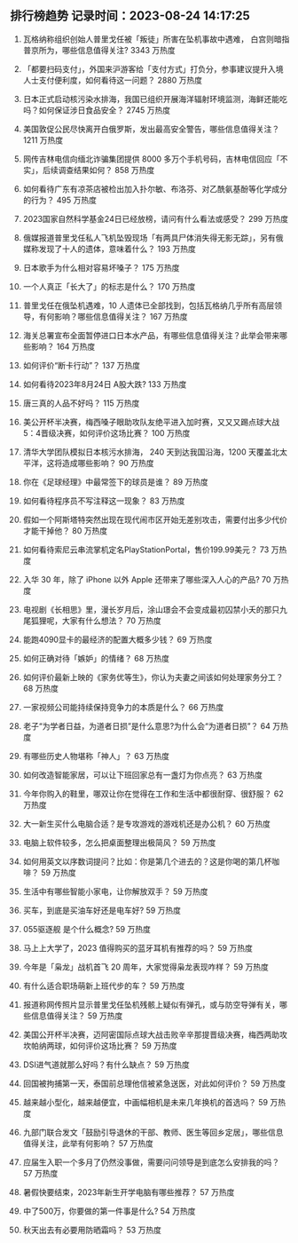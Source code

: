 
## 排行榜趋势 记录时间：2023-08-24 14:17:25
  
  1. 瓦格纳称组织创始人普里戈任被「叛徒」所害在坠机事故中遇难， 白宫则暗指普京所为，哪些信息值得关注? 3343 万热度
    
  2. 「都要扫码支付」，外国来沪游客给「支付方式」打负分，参事建议提升入境人士支付便利度，如何看待这一问题？ 2880 万热度
    
  3. 日本正式启动核污染水排海，我国已组织开展海洋辐射环境监测，海鲜还能吃吗？如何保证涉日食品安全？ 2745 万热度
    
  4. 美国敦促公民尽快离开白俄罗斯，发出最高安全警告，哪些信息值得关注？ 1211 万热度
    
  5. 网传吉林电信向缅北诈骗集团提供 8000 多万个手机号码，吉林电信回应「不实」，后续调查结果如何？ 858 万热度
    
  6. 如何看待广东有凉茶店被检出加入扑尔敏、布洛芬、对乙酰氨基酚等化学成分的行为？ 495 万热度
    
  7. 2023国家自然科学基金24日已经放榜，请问有什么看法或感受？ 299 万热度
    
  8. 俄媒报道普里戈任私人飞机坠毁现场「有两具尸体消失得无影无踪」，另有俄媒称发现了十人的遗体，意味着什么？ 193 万热度
    
  9. 日本歌手为什么相对容易坏嗓子？ 175 万热度
    
  10. 一个人真正「长大了」的标志是什么？ 170 万热度
    
  11. 普里戈任在俄坠机遇难，10 人遗体已全部找到，包括瓦格纳几乎所有高层领导，有何影响？哪些信息值得关注？ 167 万热度
    
  12. 海关总署宣布全面暂停进口日本水产品，有哪些信息值得关注？此举会带来哪些影响？ 164 万热度
    
  13. 如何评价“断卡行动”？ 137 万热度
    
  14. 如何看待2023年8月24日 A股大跌? 133 万热度
    
  15. 唐三真的人品不好吗？ 115 万热度
    
  16. 美公开杯半决赛，梅西嗓子眼助攻队友绝平进入加时赛，又又又踢点球大战5：4晋级决赛，如何评价这场比赛？ 100 万热度
    
  17. 清华大学团队模拟日本核污水排海， 240 天到达我国沿海，1200 天覆盖北太平洋，这将造成哪些影响？ 90 万热度
    
  18. 你在《足球经理》中最常签下的球员是谁？ 89 万热度
    
  19. 如何看待程序员不写注释这一现象？ 83 万热度
    
  20. 假如一个阿斯塔特突然出现在现代闹市区开始无差别攻击，需要付出多少代价才能干掉他？ 80 万热度
    
  21. 如何看待索尼云串流掌机定名PlayStationPortal，售价199.99美元？ 73 万热度
    
  22. 入华 30 年，除了 iPhone 以外 Apple 还带来了哪些深入人心的产品? 70 万热度
    
  23. 电视剧《长相思》里，漫长岁月后，涂山璟会不会变成最初囚禁小夭的那只九尾狐狸呢，大家有什么想法？ 70 万热度
    
  24. 能跑4090显卡的最经济的配置大概多少钱？ 69 万热度
    
  25. 如何正确对待「嫉妒」的情绪？ 68 万热度
    
  26. 如何评价最新上映的《家务优等生》，你认为夫妻之间该如何处理家务分工？ 68 万热度
    
  27. 一家视频公司能持续保持竞争力的本质是什么？ 66 万热度
    
  28. 老子“为学者日益，为道者日损”是什么意思?为什么会“为道者日损”？ 64 万热度
    
  29. 有哪些历史人物堪称「神人」？ 63 万热度
    
  30. 如何改造智能家居，可以让下班回家总有一盏灯为你点亮？ 63 万热度
    
  31. 今年你购入的鞋里，哪双让你在觉得在工作和生活中都很耐穿、很舒服？ 62 万热度
    
  32. 大一新生买什么电脑合适？是专攻游戏的游戏机还是办公机？ 60 万热度
    
  33. 电脑上软件较多，怎么把桌面整理出极简风？ 59 万热度
    
  34. 如何用英文以序数词提问？比如：你是第几个进去的？这是你喝的第几杯咖啡？ 59 万热度
    
  35. 生活中有哪些智能小家电，让你解放双手？ 59 万热度
    
  36. 买车，到底是买油车好还是电车好? 59 万热度
    
  37. 055驱逐舰  是个什么概念? 59 万热度
    
  38. 马上上大学了，2023 值得购买的蓝牙耳机有推荐的吗？ 59 万热度
    
  39. 今年是「枭龙」战机首飞 20 周年，大家觉得枭龙表现咋样？ 59 万热度
    
  40. 有什么适合职场萌新上班代步的车？ 59 万热度
    
  41. 报道称网传照片显示普里戈任坠机残骸上疑似有弹孔，或与防空导弹有关，哪些信息值得关注？ 59 万热度
    
  42. 美国公开杯半决赛，迈阿密国际点球大战击败辛辛那提晋级决赛，梅西两助攻坎帕纳两球，如何评价这场比赛？ 59 万热度
    
  43. DSI进气道就那么好吗？有什么缺点？ 59 万热度
    
  44. 回国被拘捕第一天，泰国前总理他信被紧急送医，对此如何评价？ 59 万热度
    
  45. 越来越小型化，越来越便宜，中画幅相机是未来几年换机的首选吗？ 59 万热度
    
  46. 九部门联合发文「鼓励引导退休的干部、教师、医生等回乡定居」，哪些信息值得关注，此举有何影响？ 57 万热度
    
  47. 应届生入职一个多月了仍然没事做，需要问问领导是到底怎么安排我的吗？ 57 万热度
    
  48. 暑假快要结束，2023年新生开学电脑有哪些推荐？ 57 万热度
    
  49. 中了500万，你要做的第一件事是什么? 54 万热度
    
  50. 秋天出去有必要用防晒霜吗？ 53 万热度
    